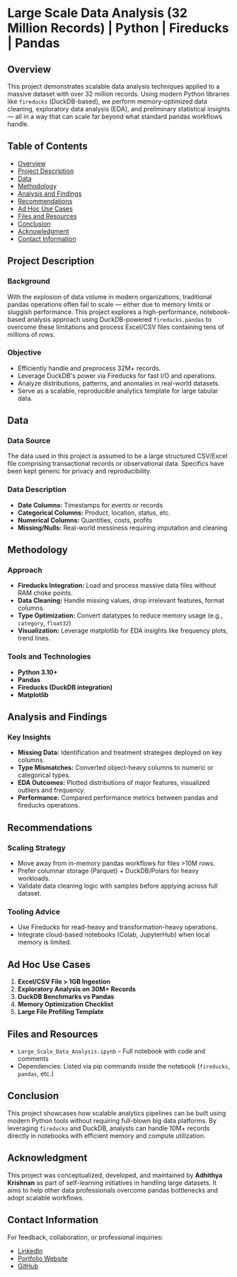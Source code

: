 # Large Scale Data Analysis (32 Million Records) | Python | Fireducks | Pandas

## Overview
This project demonstrates scalable data analysis techniques applied to a massive dataset with over 32 million records. Using modern Python libraries like `fireducks` (DuckDB-based), we perform memory-optimized data cleaning, exploratory data analysis (EDA), and preliminary statistical insights — all in a way that can scale far beyond what standard pandas workflows handle.

## Table of Contents
- [Overview](#overview)
- [Project Description](#project-description)
- [Data](#data)
- [Methodology](#methodology)
- [Analysis and Findings](#analysis-and-findings)
- [Recommendations](#recommendations)
- [Ad Hoc Use Cases](#ad-hoc-use-cases)
- [Files and Resources](#files-and-resources)
- [Conclusion](#conclusion)
- [Acknowledgment](#acknowledgment)
- [Contact Information](#contact-information)

## Project Description

### Background
With the explosion of data volume in modern organizations, traditional pandas operations often fail to scale — either due to memory limits or sluggish performance. This project explores a high-performance, notebook-based analysis approach using DuckDB-powered `fireducks.pandas` to overcome these limitations and process Excel/CSV files containing tens of millions of rows.

### Objective
- Efficiently handle and preprocess 32M+ records.
- Leverage DuckDB's power via Fireducks for fast I/O and operations.
- Analyze distributions, patterns, and anomalies in real-world datasets.
- Serve as a scalable, reproducible analytics template for large tabular data.

## Data

### Data Source
The data used in this project is assumed to be a large structured CSV/Excel file comprising transactional records or observational data. Specifics have been kept generic for privacy and reproducibility.

### Data Description
- **Date Columns:** Timestamps for events or records
- **Categorical Columns:** Product, location, status, etc.
- **Numerical Columns:** Quantities, costs, profits
- **Missing/Nulls:** Real-world messiness requiring imputation and cleaning

## Methodology

### Approach
- **Fireducks Integration:** Load and process massive data files without RAM choke points.
- **Data Cleaning:** Handle missing values, drop irrelevant features, format columns.
- **Type Optimization:** Convert datatypes to reduce memory usage (e.g., `category`, `float32`)
- **Visualization:** Leverage matplotlib for EDA insights like frequency plots, trend lines.

### Tools and Technologies
- **Python 3.10+**
- **Pandas**
- **Fireducks (DuckDB integration)**
- **Matplotlib**

## Analysis and Findings

### Key Insights
- **Missing Data:** Identification and treatment strategies deployed on key columns.
- **Type Mismatches:** Converted object-heavy columns to numeric or categorical types.
- **EDA Outcomes:** Plotted distributions of major features, visualized outliers and frequency.
- **Performance:** Compared performance metrics between pandas and fireducks operations.

## Recommendations

### Scaling Strategy
- Move away from in-memory pandas workflows for files >10M rows.
- Prefer columnar storage (Parquet) + DuckDB/Polars for heavy workloads.
- Validate data cleaning logic with samples before applying across full dataset.

### Tooling Advice
- Use Fireducks for read-heavy and transformation-heavy operations.
- Integrate cloud-based notebooks (Colab, JupyterHub) when local memory is limited.

## Ad Hoc Use Cases
1. **Excel/CSV File > 1GB Ingestion**
2. **Exploratory Analysis on 30M+ Records**
3. **DuckDB Benchmarks vs Pandas**
4. **Memory Optimization Checklist**
5. **Large File Profiling Template**

## Files and Resources
- `Large_Scale_Data_Analysis.ipynb` – Full notebook with code and comments
- Dependencies: Listed via pip commands inside the notebook (`fireducks`, `pandas`, etc.)

## Conclusion
This project showcases how scalable analytics pipelines can be built using modern Python tools without requiring full-blown big data platforms. By leveraging `fireducks` and DuckDB, analysts can handle 10M+ records directly in notebooks with efficient memory and compute utilization.

## Acknowledgment
This project was conceptualized, developed, and maintained by **Adhithya Krishnan** as part of self-learning initiatives in handling large datasets. It aims to help other data professionals overcome pandas bottlenecks and adopt scalable workflows.

## Contact Information
For feedback, collaboration, or professional inquiries:

- [LinkedIn](https://www.linkedin.com/in/adhithyakrishnan)
- [Portfolio Website](https://adhithyakrishnanmp-portfolio-website.vercel.app/)
- [GitHub](https://github.com/Adhithyakrishnan)
